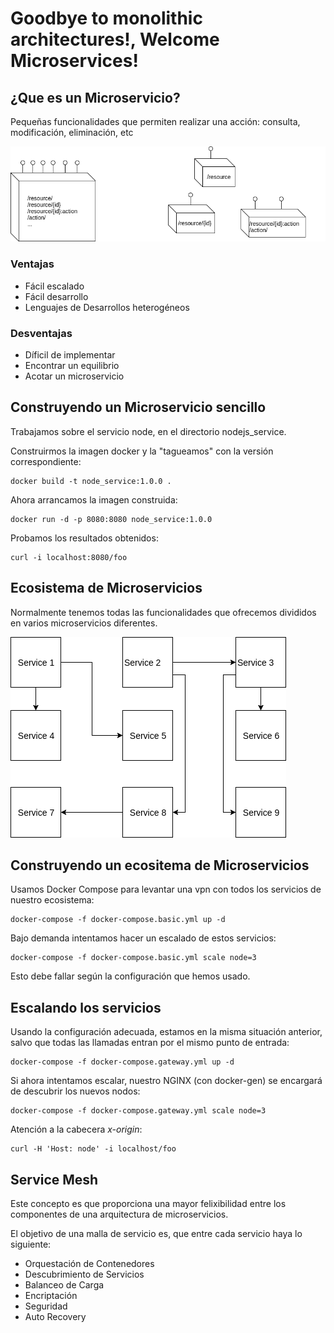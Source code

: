 #  Goodbye to monolithic architectures!, Welcome Microservices!

## ¿Que es un Microservicio?

Pequeñas funcionalidades que permiten realizar una acción: consulta, modificación, eliminación, etc

![Arquitectura Monolítica VS Arquitectura de Microservicios](./_assets/monolithic_vs_microservices.png)

### Ventajas

- Fácil escalado
- Fácil desarrollo
- Lenguajes de Desarrollos heterogéneos

### Desventajas

- Díficil de implementar
- Encontrar un equilibrio
- Acotar un microservicio

## Construyendo un Microservicio sencillo

Trabajamos sobre el servicio node, en el directorio nodejs_service.

Construirmos la imagen docker y la "tagueamos" con la versión correspondiente: 

```
docker build -t node_service:1.0.0 .
```

Ahora arrancamos la imagen construida:

```
docker run -d -p 8080:8080 node_service:1.0.0
```

Probamos los resultados obtenidos:

```
curl -i localhost:8080/foo
```

## Ecosistema de Microservicios

Normalmente tenemos todas las funcionalidades que ofrecemos divididos en varios microservicios diferentes.

![Malla de Servicios](./_assets/service_mesh.png)


## Construyendo un ecositema de Microservicios

Usamos Docker Compose para levantar una vpn con todos los servicios de nuestro ecosistema:

```
docker-compose -f docker-compose.basic.yml up -d 
```

Bajo demanda intentamos hacer un escalado de estos servicios:

```
docker-compose -f docker-compose.basic.yml scale node=3
```

Esto debe fallar según la configuración que hemos usado.

## Escalando los servicios

Usando la configuración adecuada, estamos en la misma situación anterior, salvo que todas las llamadas entran por el mismo punto de entrada:

```
docker-compose -f docker-compose.gateway.yml up -d 
```

Si ahora intentamos escalar, nuestro NGINX (con docker-gen) se encargará de descubrir los nuevos nodos:

```
docker-compose -f docker-compose.gateway.yml scale node=3
```

Atención a la cabecera *x-origin*:

```
curl -H 'Host: node' -i localhost/foo
```

## Service Mesh

Este concepto es que proporciona una mayor felixibilidad entre los componentes de una arquitectura de microservicios.

El objetivo de una malla de servicio es, que entre cada servicio haya lo siguiente:

- Orquestación de Contenedores
- Descubrimiento de Servicios
- Balanceo de Carga
- Encriptación
- Seguridad
- Auto Recovery





